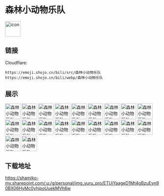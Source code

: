 # 森林小动物乐队
<img src="https://emoji.shojo.cn/bili/src/森林小动物乐队/icon.png" width="50" height="50" alt="icon">

## 链接
Cloudflare:
```
https://emoji.shojo.cn/bili/src/森林小动物乐队
https://emoji.shojo.cn/bili/webp/森林小动物乐队
```
## 展示
<img src="https://emoji.shojo.cn/bili/src/森林小动物乐队/森林小动物乐队-一键三连.png" width="50" height="50" alt="森林小动物乐队-一键三连">
<img src="https://emoji.shojo.cn/bili/src/森林小动物乐队/森林小动物乐队-你醒啦.png" width="50" height="50" alt="森林小动物乐队-你醒啦">
<img src="https://emoji.shojo.cn/bili/src/森林小动物乐队/森林小动物乐队-啊！！！.png" width="50" height="50" alt="森林小动物乐队-啊！！！">
<img src="https://emoji.shojo.cn/bili/src/森林小动物乐队/森林小动物乐队-哦....png" width="50" height="50" alt="森林小动物乐队-哦...">
<img src="https://emoji.shojo.cn/bili/src/森林小动物乐队/森林小动物乐队-痛痛.png" width="50" height="50" alt="森林小动物乐队-痛痛">
<img src="https://emoji.shojo.cn/bili/src/森林小动物乐队/森林小动物乐队-毛蓬蓬.png" width="50" height="50" alt="森林小动物乐队-毛蓬蓬">
<img src="https://emoji.shojo.cn/bili/src/森林小动物乐队/森林小动物乐队-开心.png" width="50" height="50" alt="森林小动物乐队-开心">
<img src="https://emoji.shojo.cn/bili/src/森林小动物乐队/森林小动物乐队-耍猴呢.png" width="50" height="50" alt="森林小动物乐队-耍猴呢">
<img src="https://emoji.shojo.cn/bili/src/森林小动物乐队/森林小动物乐队-啊对对对.png" width="50" height="50" alt="森林小动物乐队-啊对对对">
<img src="https://emoji.shojo.cn/bili/src/森林小动物乐队/森林小动物乐队-啊？.png" width="50" height="50" alt="森林小动物乐队-啊？">
<img src="https://emoji.shojo.cn/bili/src/森林小动物乐队/森林小动物乐队-烦恼.png" width="50" height="50" alt="森林小动物乐队-烦恼">
<img src="https://emoji.shojo.cn/bili/src/森林小动物乐队/森林小动物乐队-没有吃哦.png" width="50" height="50" alt="森林小动物乐队-没有吃哦">
<img src="https://emoji.shojo.cn/bili/src/森林小动物乐队/森林小动物乐队-爱你哟.png" width="50" height="50" alt="森林小动物乐队-爱你哟">
<img src="https://emoji.shojo.cn/bili/src/森林小动物乐队/森林小动物乐队-好吃.png" width="50" height="50" alt="森林小动物乐队-好吃">
<img src="https://emoji.shojo.cn/bili/src/森林小动物乐队/森林小动物乐队-吵闹.png" width="50" height="50" alt="森林小动物乐队-吵闹">
<img src="https://emoji.shojo.cn/bili/src/森林小动物乐队/森林小动物乐队-跟我来.png" width="50" height="50" alt="森林小动物乐队-跟我来">
<img src="https://emoji.shojo.cn/bili/src/森林小动物乐队/森林小动物乐队-好烦！.png" width="50" height="50" alt="森林小动物乐队-好烦！">
<img src="https://emoji.shojo.cn/bili/src/森林小动物乐队/森林小动物乐队-呜呜呜.png" width="50" height="50" alt="森林小动物乐队-呜呜呜">
<img src="https://emoji.shojo.cn/bili/src/森林小动物乐队/森林小动物乐队-扭捏.png" width="50" height="50" alt="森林小动物乐队-扭捏">
<img src="https://emoji.shojo.cn/bili/src/森林小动物乐队/森林小动物乐队-疑惑.png" width="50" height="50" alt="森林小动物乐队-疑惑">

## 下载地址

https://shamiko-my.sharepoint.com/:u:/g/personal/img_yuru_pro/ETUiYaageD1Mt4gBzuEvn90BX06HyMc0yhjpoUuekMVh6w